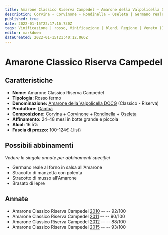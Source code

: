 ```yaml
---
title: Amarone Classico Riserva Campedel – Amarone della Valpolicella Classico Riserva DOCG – Gamba – Veneto (IT) – 100-124€ – 3★-5★
description: Corvina + Corvinone + Rondinella + Oseleta | Germano reale al forno in salsa all'Amarone – Stracotto di manzetta con polenta – Stracotto di musso all'Amarone – Brasato di lepre 
published: true
date: 2022-01-15T22:17:16.730Z
tags: Vinificazione | rosso, Vinificazione | blend, Regione | Veneto (IT), Vinificazione | fermo, Vitigni | Corvina, Vitigni | Rondinella, Vitigni | Corvinone, Vitigni | Oseleta, Prezzi | 100-124€, Valutazioni | 5 stelle, Alimento | germano, Cottura | al forno, Aromatizzazione | al vino, Alimento | manzo, Cottura | stracotto, Aromatizzazione | con polenta, Alimento | asino, Alimento | lepre
editor: markdown
dateCreated: 2022-01-15T21:40:12.066Z
---
```


# Amarone Classico Riserva Campedel

## Caratteristiche
- **Nome:** Amarone Classico Riserva Campedel
- **Tipologia:** Rosso fermo
- **Denominazione:** [Amarone della Valpolicella DOCG](/denominazioni/Italia/Veneto/DOCG/Amarone-della-Valpolicella) (Classico - Riserva)
- **Produttore:** [Gamba](/produttori/Italia/Veneto/Gamba) 
- **Composizione:** [Corvina](/vitigni/Italia/corvina) + [Corvinone](/vitigni/Italia/corvinone) + [Rondinella](/vitigni/Italia/rondinella) + [Oseleta](/vitigni/Italia/oseleta)
- **Affinamento:** 24-48 mesi in botte grande e piccola 
- **Alcol:** 16.5%
- **Fascia di prezzo:** 100-124€
{.list}

## Possibili abbinamenti
*Vedere le singole annate per abbinamenti specifici*

- Germano reale al forno in salsa all'Amarone
- Stracotto di manzetta con polenta
- Stracotto di musso all'Amarone
- Brasato di lepre

## Annate
- Amarone Classico Riserva Campedel [2010](vini/Italia/Veneto/Gamba/Amarone-Classico-Riserva-Campedel/2010) -- <span class="star-5"></span> -- 92/100
- Amarone Classico Riserva Campedel [2011](vini/Italia/Veneto/Gamba/Amarone-Classico-Riserva-Campedel/2011) -- <span class="star-4"></span> -- 90/100
- Amarone Classico Riserva Campedel [2012](vini/Italia/Veneto/Gamba/Amarone-Classico-Riserva-Campedel/2012) -- <span class="star-3"></span> -- 88/100
- Amarone Classico Riserva Campedel [2015](vini/Italia/Veneto/Gamba/Amarone-Classico-Riserva-Campedel/2015) -- <span class="star-5"></span> -- 93/100
